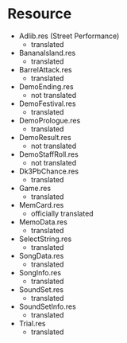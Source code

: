 # Resource

- Adlib.res (Street Performance)
    - translated
- BananaIsland.res 
    - translated
- BarrelAttack.res   
    - translated
- DemoEnding.res
    - not translated
- DemoFestival.res
    - translated
- DemoPrologue.res
    - translated
- DemoResult.res
    - not translated
- DemoStaffRoll.res
    - not translated
- Dk3PbChance.res
    - translated
- Game.res          
    - translated
- MemCard.res       
    - officially translated
- MemoData.res      
    - translated
- SelectString.res  
    - translated
- SongData.res      
    - translated
- SongInfo.res      
    - translated
- SoundSet.res      
    - translated
- SoundSetInfo.res  
    - translated
- Trial.res
    - translated
